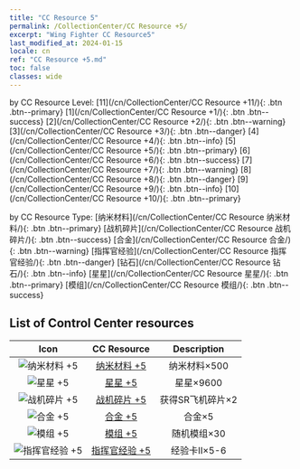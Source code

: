 ```yaml
---
title: "CC Resource 5"
permalink: /CollectionCenter/CC Resource +5/
excerpt: "Wing Fighter CC Resource5"
last_modified_at: 2024-01-15
locale: cn
ref: "CC Resource +5.md"
toc: false
classes: wide
---
```


  by CC Resource Level:  [11](/cn/CollectionCenter/CC Resource +11/){: .btn .btn--primary}   [1](/cn/CollectionCenter/CC Resource +1/){: .btn .btn--success}   [2](/cn/CollectionCenter/CC Resource +2/){: .btn .btn--warning}   [3](/cn/CollectionCenter/CC Resource +3/){: .btn .btn--danger}   [4](/cn/CollectionCenter/CC Resource +4/){: .btn .btn--info}   [5](/cn/CollectionCenter/CC Resource +5/){: .btn .btn--primary}   [6](/cn/CollectionCenter/CC Resource +6/){: .btn .btn--success}   [7](/cn/CollectionCenter/CC Resource +7/){: .btn .btn--warning}   [8](/cn/CollectionCenter/CC Resource +8/){: .btn .btn--danger}   [9](/cn/CollectionCenter/CC Resource +9/){: .btn .btn--info}   [10](/cn/CollectionCenter/CC Resource +10/){: .btn .btn--primary} 

  by CC Resource Type:  [纳米材料](/cn/CollectionCenter/CC Resource 纳米材料/){: .btn .btn--primary}   [战机碎片](/cn/CollectionCenter/CC Resource 战机碎片/){: .btn .btn--success}   [合金](/cn/CollectionCenter/CC Resource 合金/){: .btn .btn--warning}   [指挥官经验](/cn/CollectionCenter/CC Resource 指挥官经验/){: .btn .btn--danger}   [钻石](/cn/CollectionCenter/CC Resource 钻石/){: .btn .btn--info}   [星星](/cn/CollectionCenter/CC Resource 星星/){: .btn .btn--primary}   [模组](/cn/CollectionCenter/CC Resource 模组/){: .btn .btn--success} 

## List of Control Center resources

  |   Icon |      CC Resource        |   Description   |
  |:------:|:---------------:|:---------------:|
  | ![纳米材料 +5](/images/cc/CC_Nano_Material_5_p.png) | [纳米材料 +5](/cn/CollectionCenter/纳米材料_5/) | 纳米材料×500 |
  | ![星星 +5](/images/cc/CC_Star_5_p.png) | [星星 +5](/cn/CollectionCenter/星星_5/) | 星星×9600 |
  | ![战机碎片 +5](/images/cc/CC_Fighter_Shard_5_p.png) | [战机碎片 +5](/cn/CollectionCenter/战机碎片_5/) | 获得SR飞机碎片×2 |
  | ![合金 +5](/images/cc/CC_Alloy_Plate_5_p.png) | [合金 +5](/cn/CollectionCenter/合金_5/) | 合金×5 |
  | ![模组 +5](/images/cc/CC_Module_5_p.png) | [模组 +5](/cn/CollectionCenter/模组_5/) | 随机模组×30 |
  | ![指挥官经验 +5](/images/cc/CC_Pilot_EXP_Card_5_p.png) | [指挥官经验 +5](/cn/CollectionCenter/指挥官经验_5/) | 经验卡II×5-6 |

